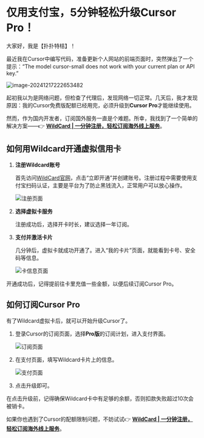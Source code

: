 # 仅用支付宝，5分钟轻松升级Cursor Pro！

大家好，我是【扑扑特桔】！

最近我在Cursor中编写代码，准备更新个人网站的前端页面时，突然弹出了一个提示：“The model cursor-small does not work with your current plan or API key.”

![image-20241217222653482](https://segmentfault.com/img/remote/1460000045651033)

起初我以为是网络问题，但检查了代理后，发现网络一切正常。几天后，我才发现原因：我的Cursor免费版配额已经用完，必须升级到**Cursor Pro**才能继续使用。

然而，作为国内开发者，订阅国外服务一直是个难题。所幸，我找到了一个简单的解决方案——👉 **[WildCard | 一分钟注册，轻松订阅海外线上服务](https://bbtdd.com/WildCard)**。

## 如何用Wildcard开通虚拟信用卡

1. **注册Wildcard账号**

   首先访问[WildCard官网](https://bbtdd.com/WildCard)，点击“立即开通”并创建账号。注册过程中需要使用支付宝扫码认证，主要是平台为了防止黑钱流入，正常用户可以放心操作。

   ![注册页面](https://segmentfault.com/img/remote/1460000045651034)

2. **选择虚拟卡服务**

   注册成功后，选择开卡时长，建议选择一年订阅。

3. **支付并激活卡片**

   几分钟后，虚拟卡就成功开通了。进入“我的卡片”页面，就能看到卡号、安全码等信息。

   ![卡信息页面](https://segmentfault.com/img/remote/1460000045651036)

开通成功后，记得提前往卡里充值一些金额，以便后续订阅Cursor Pro。

## 如何订阅Cursor Pro

有了Wildcard虚拟卡后，就可以开始升级Cursor了。

1. 登录Cursor的订阅页面，选择**Pro版**的订阅计划，进入支付界面。

   ![订阅页面](https://segmentfault.com/img/remote/1460000045550543)

2. 在支付页面，填写Wildcard卡片上的信息。

   ![支付页面](https://segmentfault.com/img/remote/1460000045550544)

3. 点击升级即可。

在点击升级前，记得确保Wildcard卡中有足够的余额，否则扣款失败超过10次会被销卡。

如果你也遇到了Cursor的配额限制问题，不妨试试👉 **[WildCard | 一分钟注册，轻松订阅海外线上服务](https://bbtdd.com/WildCard)**。